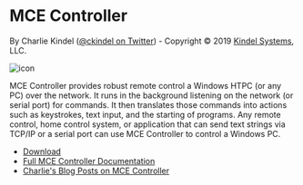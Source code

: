 # MCE Controller

By Charlie Kindel ([@ckindel on Twitter](http://www.twitter.com/ckindel)) - Copyright © 2019 [Kindel Systems](http://www.kindel.com), LLC.

![icon](https://tig.github.io/mcec/mainwindow.png "MCE Controller Icon")

MCE Controller provides robust remote control a Windows HTPC (or any PC) over the network. It runs in the background listening on the network (or serial port) for commands. It then translates those commands into actions such as keystrokes, text input, and the starting of programs. Any remote control, home control system, or application that can send text strings via TCP/IP or a serial port can use MCE Controller to control a Windows PC.

* [Download](https://tig.github.io/mcec/)
* [Full MCE Controller Documentation](https://tig.github.io/mcec/documentation.html)
* [Charlie's Blog Posts on MCE Controller](http://ceklog.kindel.com/category/passions/homeautomation/mce-controller/)
